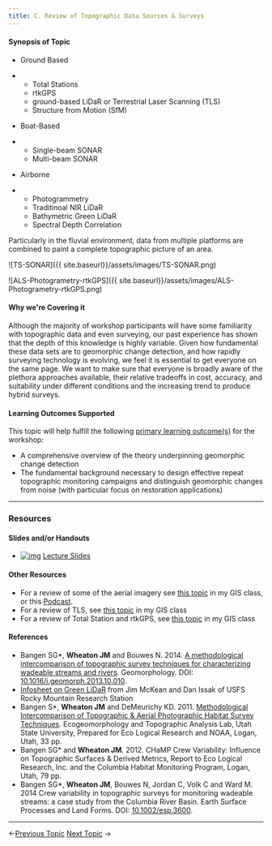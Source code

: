 ```yaml
---
title: C. Review of Topographic Data Sources & Surveys
---
```


#### Synopsis of Topic

- Ground Based

- - Total Stations
  - rtkGPS
  - ground-based LiDaR or Terrestrial Laser Scanning (TLS)
  - Structure from Motion (SfM)

- Boat-Based

- - Single-beam SONAR
  - Multi-beam SONAR

- Airborne

- - Photogrammetry
  - Traditinoal NIR LiDaR
  - Bathymetric Green LiDaR
  - Spectral Depth Correlation

Particularly in the fluvial environment, data from multiple platforms are combined to paint a complete topographic picture of an area. 

![TS-SONAR]({{ site.baseurl}}/assets/images/TS-SONAR.png)

![ALS-Photogrametry-rtkGPS]({{ site.baseurl}}/assets/images/ALS-Photogrametry-rtkGPS.png)

#### Why we're Covering it

Although the majority of workshop participants will have some familiarity with topographic data and even surveying, our past experience has shown that the depth of this knowledge is highly variable. Given how fundamental these data sets are to geomorphic change detection, and how rapidly surveying technology is evolving, we feel it is essential to get everyone on the same page. We want to make sure that everyone is broadly aware of the plethora approaches available, their relative tradeoffs in cost, accuracy, and suitability under different conditions and the increasing trend to produce hybrid surveys.

#### Learning Outcomes Supported

 This topic will help fulfill the following [primary learning outcome(s)](http://gcdworkshop.joewheaton.org/syllabus/primary-learning-outcomes) for the workshop:

- A comprehensive overview of the theory underpinning geomorphic change detection
- The fundamental background necessary to design effective repeat topographic monitoring campaigns and distinguish geomorphic changes from noise (with particular focus on restoration applications)

------

### Resources

#### Slides and/or Handouts

- [![img](http://gcdworkshop.joewheaton.org/_/rsrc/1422833527384/workshop-topics/versions/1-day-workshop/b-review-of-topographic-data-sources-surveys/pdfIcon.png)](http://gcdworkshop.joewheaton.org/workshop-topics/versions/1-day-workshop/b-review-of-topographic-data-sources-surveys/pdfIcon.png?attredirects=0)  [Lecture Slides](http://etal.usu.edu/GCD/Workshop/2015_RRNW/Lectures/C_TopoDataSurveys.pdf)

#### Other Resources

- For a review of some of the aerial imagery see [this topic](http://gis.joewheaton.org/topics/data#TOC-Raster-Imagery-Data-Sources-Intro-to-Remote-Sensing) in my GIS class, or this [Podcast](http://gis.joewheaton.org/topics/data/raster-data-podcast).
- For a review of TLS, see [this topic](http://gis.joewheaton.org/topics/data#TOC-TLS-Demo---Getting-Lots-of-Vector-Data) in my GIS class
- For a review of Total Station and rtkGPS, see [this topic](http://gis.joewheaton.org/topics/data-colleciton) in my GIS class

#### References

- Bangen SG*, **Wheaton JM** and Bouwes N. 2014. [A methodological intercomparison of topographic survey techniques for characterizing wadeable streams and rivers](http://dx.doi.org/10.1016/j.geomorph.2013.10.010). Geomorphology. DOI:  [10.1016/j.geomorph.2013.10.010](http://dx.doi.org/10.1016/j.geomorph.2013.10.010).
- [Infosheet on Green LiDaR](http://etal.usu.edu/Workshops/Briefing%234_green%20lidar.pdf) from Jim McKean and Dan Issak of USFS Rocky Mountain Research Station
- Bangen S*, **Wheaton JM** and DeMeurichy KD. 2011. [Methodological Intercomparison of Topographic & Aerial Photographic Habitat Survey Techniques](http://www.gis.usu.edu/~jwheaton/et_al/Lemhi/Lemhi2011AnnualReport.pdf).  Ecogeomorphology and Topographic Analysis Lab, Utah State University, Prepared for Eco Logical Research and NOAA, Logan, Utah, 33 pp.
- Bangen SG* and **Wheaton JM**. 2012. CHaMP Crew Variability: Influence on Topographic Surfaces & Derived Metrics, Report to Eco Logical Research, Inc. and the Columbia Habitat Monitoring Program, Logan, Utah, 79 pp.
- Bangen SG*, **Wheaton JM**, Bouwes N, Jordan C, Volk C and Ward M. 2014  Crew variability in topographic surveys for monitoring wadeable streams: a case study from the Columbia River Basin. Earth Surface Processes and Land Forms. DOI: [10.1002/esp.3600](http://dx.doi.org/10.1002/esp.3600). 

------

←[Previous Topic](http://gcdworkshop.joewheaton.org/workshop-topics/versions/1-day-workshop/b-restoration-applications-of-change-detection)            [Next Topic](http://gcdworkshop.joewheaton.org/workshop-topics/versions/1-day-workshop/c-review-of-building-surfaces-from-raw-topographic-data) →